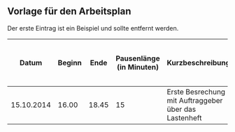 ## Vorlage für den Arbeitsplan

Der erste Eintrag ist ein Beispiel und sollte entfernt werden.

| Datum | Beginn | Ende | Pausenlänge (in Minuten) | Kurzbeschreibung | Typ (Besprechung, Test, Implementierung, ...) |
|-------|--------|------|--------------------------|------------------|-----------------------------------------------|
| 15.10.2014 | 16.00 | 18.45 | 15 | Erste Besrechung mit Auftraggeber über das Lastenheft | Besprechung |
